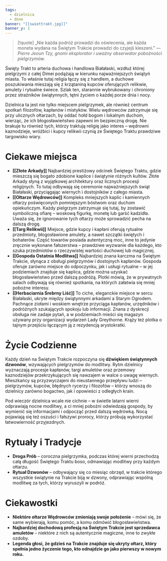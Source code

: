 ```yaml
---
tags:
  - dzielnica
  - done
banner: "[[swiettrakt.jpg]]"
banner_y: 1
---
```

>[!quote] „Nie każda podróż prowadzi do oświecenia, ale każda moneta wydana na Świętym Trakcie prowadzi do czyjejś kieszeni.”
>*— Pierre Jeoun Tzy, gnomi eksplorator i uważny obserwator pobożności pielgrzymów.*

Święty Trakt to arteria duchowa i handlowa Białałaski, wzdłuż której pielgrzymi z całej Dimei podążają w kierunku najważniejszych świątyń miasta. To właśnie tutaj religia łączy się z handlem, a duchowe poszukiwania mieszają się z krzątaniną kupców oferujących relikwie, amulety i rytualne świece. Szlak ten, starannie wybrukowany i chroniony przez strażników świątynnych, tętni życiem o każdej porze dnia i nocy.

Dzielnica ta jest nie tylko miejscem pielgrzymek, ale również centrum spotkań filozofów, kapłanów i mistyków. Wielu wędrowców zatrzymuje się przy ulicznych ołtarzach, by oddać hołd bogom i lokalnym duchom, wierząc, że ich błogosławieństwo zapewni im bezpieczną drogę. Nie brakuje tu również tych, którzy traktują religię jako interes – wędrowni kaznodzieje, wróżbici i kupcy relikwii czynią ze Świętego Traktu prawdziwe targowisko wiary.
# **Ciekawe miejsca**
- **[[Złote Arkady]]**
	Najbardziej prestiżowy odcinek Świętego Traktu, gdzie mieszczą się bogato zdobione kaplice i świątynie różnych kultów. Złote Arkady słyną z wyjątkowej architektury oraz licznych procesji religijnych. To tutaj odbywają się ceremonie najważniejszych świąt Białałaski, przyciągając wiernych i dostojników z całego miasta.
- **[[Ołtarze Wędrowców]]**
	Kompleks mniejszych kaplic i kamiennych ołtarzy poświęconych pomniejszym bóstwom oraz duchom opiekuńczym. Każdy pielgrzym zatrzymuje się tutaj, by zostawić symboliczną ofiarę – woskową figurkę, monetę lub garść kadzidła. Uważa się, że ignorowanie tych ołtarzy może sprowadzić pecha na dalszą drogę.
- **[[Targ Relikwii]]**
	Miejsce, gdzie kupcy i kapłani oferują rytualne przedmioty, błogosławione amulety, a nawet szczątki świętych i bohaterów. Część towarów posiada autentyczną moc, inne to jedynie zręcznie wykonane fałszerstwa – prawdziwe wyzwanie dla każdego, kto szuka przedmiotów o rzeczywistej wartości duchowej lub magicznej.
- **[[Gospoda Ostatnia Modlitwa]]**
	Najbardziej znana karczma na Świętym Trakcie, słynąca z obsługi pielgrzymów i dostojnych kapłanów. Gospoda oferuje zarówno miejsce do odpoczynku, jak i usługi rytualne – w jej podziemiach znajduje się kaplica, gdzie można uzyskać błogosławieństwo przed dalszą podróżą. Plotki mówią, że w prywatnych salach odbywają się również spotkania, na których załatwia się mniej pobożne interesy.
- **[[Herbaciarnia Srebrny Liść]]**
	To ciche, eleganckie miejsce w sercu Białałaski, ukryte między świątynnymi arkadami a Starym Ogrodem. Pachnące ziołami i woskiem wnętrze przyciąga kapłanów, urzędników i podróżnych szukających spokoju lub informacji. Znana z dyskrecji obsługa nie zadaje pytań, a w podziemiach mieści się magazyn używany przy organizacji wydarzeń Lady Greythorne. Krąży też plotka o tajnym przejściu łączącym ją z rezydencją arystokratki.
# **Życie Codzienne**
Każdy dzień na Świętym Trakcie rozpoczyna się **dźwiękiem świątynnych dzwonów**, wzywających pielgrzymów do modlitwy. Rytm dzielnicy wyznaczają procesje kapłanów, targi amuletów oraz przemowy kaznodziejów przekrzykujących się nawzajem w walce o uwagę wiernych. Mieszkańcy są przyzwyczajeni do nieustannego przepływu ludzi – pielgrzymów, kupców, błędnych rycerzy i filozofów – którzy wnoszą do dzielnicy zarówno bogactwo, jak i opowieści z odległych krain.

Pod wieczór dzielnica wcale nie cichnie – w świetle latarni wierni odprawiają nocne modlitwy, a ci mniej pobożni odwiedzają gospody, by wymienić się informacjami i odpocząć przed dalszą wędrówką. Nocą pojawiają się też oszuści i fałszywi prorocy, którzy próbują wykorzystać łatwowierność przyjezdnych.
# **Rytuały i Tradycje**
- **Droga Prób** – coroczna pielgrzymka, podczas której wierni przechodzą całą długość Świętego Traktu boso, odmawiając modlitwy przy każdym ołtarzu.
- **Rytuał Dzwonów** – odbywający się co miesiąc obrzęd, w trakcie którego wszystkie świątynie na Trakcie biją w dzwony, odprawiając wspólną modlitwę za tych, którzy wyruszyli w podróż.
# **Ciekawostki**
- **Niektóre ołtarze Wędrowców zmieniają swoje położenie** – mówi się, że same wybierają, komu pomóc, a komu odmówić błogosławieństwa.
- **Najbardziej dochodową profesją na Świętym Trakcie jest sprzedawca amuletów** – niektóre z nich są autentycznie magiczne, inne to zwykłe ozdoby.
- **Legenda głosi, że gdzieś na Trakcie znajduje się ukryty ołtarz, który spełnia jedno życzenie tego, kto odnajdzie go jako pierwszy w nowym roku.**